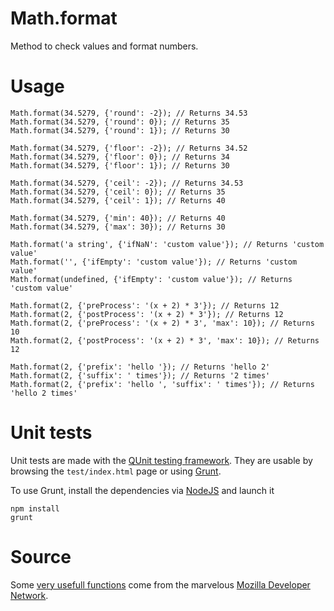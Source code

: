 Math.format
===========

Method to check values and format numbers.


# Usage

	Math.format(34.5279, {'round': -2}); // Returns 34.53
	Math.format(34.5279, {'round': 0}); // Returns 35
	Math.format(34.5279, {'round': 1}); // Returns 30
	
	Math.format(34.5279, {'floor': -2}); // Returns 34.52
	Math.format(34.5279, {'floor': 0}); // Returns 34
	Math.format(34.5279, {'floor': 1}); // Returns 30
	
	Math.format(34.5279, {'ceil': -2}); // Returns 34.53
	Math.format(34.5279, {'ceil': 0}); // Returns 35
	Math.format(34.5279, {'ceil': 1}); // Returns 40
	
	Math.format(34.5279, {'min': 40}); // Returns 40
	Math.format(34.5279, {'max': 30}); // Returns 30
	
	Math.format('a string', {'ifNaN': 'custom value'}); // Returns 'custom value'
	Math.format('', {'ifEmpty': 'custom value'}); // Returns 'custom value'
	Math.format(undefined, {'ifEmpty': 'custom value'}); // Returns 'custom value'
	
	Math.format(2, {'preProcess': '(x + 2) * 3'}); // Returns 12
	Math.format(2, {'postProcess': '(x + 2) * 3'}); // Returns 12
	Math.format(2, {'preProcess': '(x + 2) * 3', 'max': 10}); // Returns 10
	Math.format(2, {'postProcess': '(x + 2) * 3', 'max': 10}); // Returns 12
	
	Math.format(2, {'prefix': 'hello '}); // Returns 'hello 2'
	Math.format(2, {'suffix': ' times'}); // Returns '2 times'
	Math.format(2, {'prefix': 'hello ', 'suffix': ' times'}); // Returns 'hello 2 times'


# Unit tests

Unit tests are made with the [QUnit testing framework](http://qunitjs.com). They are usable by browsing the `test/index.html` page or using [Grunt](http://gruntjs.com).

To use Grunt, install the dependencies via [NodeJS](http://nodejs.org) and launch it

	npm install
	grunt


# Source

Some [very usefull functions](https://developer.mozilla.org/en-US/docs/Web/JavaScript/Reference/Global_Objects/Math/round) come from the marvelous [Mozilla Developer Network](https://developer.mozilla.org).